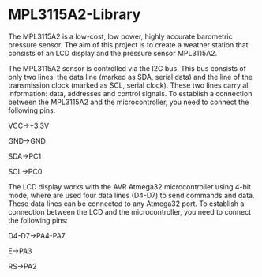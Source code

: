 # MPL3115A2-Library
The MPL3115A2 is a low-cost, low power, highly accurate barometric pressure sensor. The aim of this project is to create a weather station that consists of an LCD display and the pressure sensor MPL3115A2.

The MPL3115A2 sensor is controlled via the I2C bus. This bus consists of only two lines: the data line (marked as SDA, serial data) and the line of the transmission clock (marked as SCL, serial clock). These two lines carry all information: data, addresses and control signals. To establish a connection between the MPL3115A2 and the microcontroller, you need to connect the following pins:

VCC->+3.3V

GND->GND

SDA->PC1

SCL->PC0

The LCD display works with the AVR Atmega32 microcontroller using 4-bit mode, where are used four data lines (D4-D7) to send commands and data. These data lines can be connected to any Atmega32 port. To establish a connection between the LCD and the microcontroller, you need to connect the following pins:

D4-D7->PA4-PA7

E->PA3

RS->PA2

